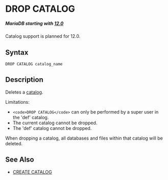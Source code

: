 
# DROP CATALOG


##### MariaDB starting with [12.0](../../../../release-notes/mariadb-community-server/what-is-mariadb-120.md)
Catalog support is planned for 12.0.



## Syntax


```
DROP CATALOG catalog_name
```

## Description


Deletes a [catalog](catalogs-overview.md).


Limitations:


* `<code>DROP CATALOG</code>` can only be performed by a super user in the 'def' catalog.
* The current catalog cannot be dropped.
* The 'def' catalog cannot be dropped.


When dropping a catalog, all databases and files within that catalog will be deleted.


## See Also


* [CREATE CATALOG](create-catalog.md)


